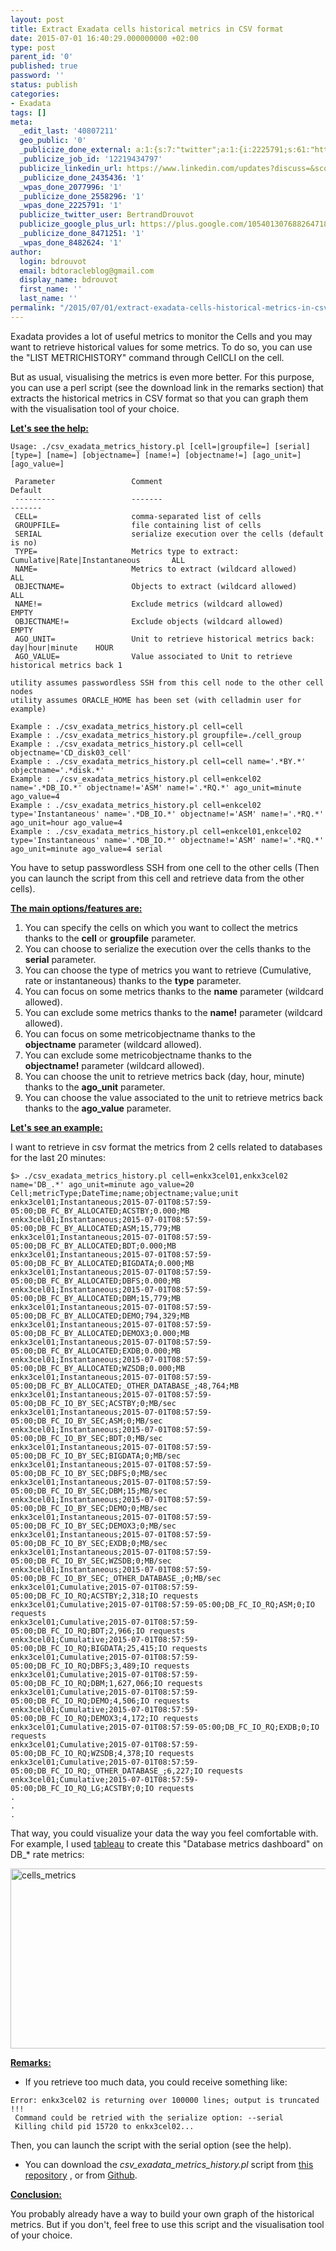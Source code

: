 ```yaml
---
layout: post
title: Extract Exadata cells historical metrics in CSV format
date: 2015-07-01 16:40:29.000000000 +02:00
type: post
parent_id: '0'
published: true
password: ''
status: publish
categories:
- Exadata
tags: []
meta:
  _edit_last: '40807211'
  geo_public: '0'
  _publicize_done_external: a:1:{s:7:"twitter";a:1:{i:2225791;s:61:"https://twitter.com/BertrandDrouvot/status/616270167383764992";}}
  _publicize_job_id: '12219434797'
  publicize_linkedin_url: https://www.linkedin.com/updates?discuss=&scope=16310177&stype=M&topic=6022035852769714176&type=U&a=XCZV
  _publicize_done_2435436: '1'
  _wpas_done_2077996: '1'
  _publicize_done_2558296: '1'
  _wpas_done_2225791: '1'
  publicize_twitter_user: BertrandDrouvot
  publicize_google_plus_url: https://plus.google.com/105401307688264718604/posts/SV16sVw2kuh
  _publicize_done_8471251: '1'
  _wpas_done_8482624: '1'
author:
  login: bdrouvot
  email: bdtoracleblog@gmail.com
  display_name: bdrouvot
  first_name: ''
  last_name: ''
permalink: "/2015/07/01/extract-exadata-cells-historical-metrics-in-csv-format/"
---
```


Exadata provides a lot of useful metrics to monitor the Cells and you may want to retrieve historical values for some metrics. To do so, you can use the "LIST METRICHISTORY" command through CellCLI on the cell.

But as usual, visualising the metrics is even more better. For this purpose, you can use a perl script (see the download link in the remarks section) that extracts the historical metrics in CSV format so that you can graph them with the visualisation tool of your choice.

<span style="text-decoration:underline;">**Let's see the help:**</span>

    Usage: ./csv_exadata_metrics_history.pl [cell=|groupfile=] [serial] [type=] [name=] [objectname=] [name!=] [objectname!=] [ago_unit=] [ago_value=]

     Parameter                 Comment                                                      Default
     ---------                 -------                                                      -------
     CELL=                     comma-separated list of cells
     GROUPFILE=                file containing list of cells
     SERIAL                    serialize execution over the cells (default is no)
     TYPE=                     Metrics type to extract: Cumulative|Rate|Instantaneous       ALL
     NAME=                     Metrics to extract (wildcard allowed)                        ALL
     OBJECTNAME=               Objects to extract (wildcard allowed)                        ALL
     NAME!=                    Exclude metrics (wildcard allowed)                           EMPTY
     OBJECTNAME!=              Exclude objects (wildcard allowed)                           EMPTY
     AGO_UNIT=                 Unit to retrieve historical metrics back: day|hour|minute    HOUR
     AGO_VALUE=                Value associated to Unit to retrieve historical metrics back 1

    utility assumes passwordless SSH from this cell node to the other cell nodes
    utility assumes ORACLE_HOME has been set (with celladmin user for example)

    Example : ./csv_exadata_metrics_history.pl cell=cell
    Example : ./csv_exadata_metrics_history.pl groupfile=./cell_group
    Example : ./csv_exadata_metrics_history.pl cell=cell objectname='CD_disk03_cell'
    Example : ./csv_exadata_metrics_history.pl cell=cell name='.*BY.*' objectname='.*disk.*'
    Example : ./csv_exadata_metrics_history.pl cell=enkcel02 name='.*DB_IO.*' objectname!='ASM' name!='.*RQ.*' ago_unit=minute ago_value=4
    Example : ./csv_exadata_metrics_history.pl cell=enkcel02 type='Instantaneous' name='.*DB_IO.*' objectname!='ASM' name!='.*RQ.*' ago_unit=hour ago_value=4
    Example : ./csv_exadata_metrics_history.pl cell=enkcel01,enkcel02 type='Instantaneous' name='.*DB_IO.*' objectname!='ASM' name!='.*RQ.*' ago_unit=minute ago_value=4 serial

<span class="s1">You have to setup passwordless SSH from one cell to the other cells (Then you can launch the script from this cell and retrieve data from the other cells).</span>

<span style="text-decoration:underline;"><span class="s1">**The main options/features are:**</span></span>

1.  <span class="s2">You can specify the cells on which you want to collect the metrics thanks to the **cell** or **groupfile** parameter.</span>
2.  You can choose to serialize the execution over the cells thanks to the **serial** parameter.
3.  You can choose the type of metrics you want to retrieve (Cumulative, rate or instantaneous) thanks to the **type** parameter.
4.  <span class="s2">You can focus on some metrics thanks to the **name** parameter (wildcard allowed).</span>
5.  <span class="s2">You can exclude some metrics thanks to the **name!** parameter (wildcard allowed).</span>
6.  <span class="s2">You can focus on some metricobjectname thanks to the **objectname** parameter (wildcard allowed).</span>
7.  <span class="s2">You can exclude some metricobjectname thanks to the **objectname!** parameter (wildcard allowed).</span>
8.  You can choose the unit to retrieve metrics back (day, hour, minute) thanks to the **ago\_unit** parameter.
9.  You can choose the value associated to the unit to retrieve metrics back thanks to the **ago\_value** parameter.

<span style="text-decoration:underline;">**Let's see an example:**</span>

I want to retrieve in csv format the metrics from 2 cells related to databases for the last 20 minutes:

    $> ./csv_exadata_metrics_history.pl cell=enkx3cel01,enkx3cel02 name='DB_.*' ago_unit=minute ago_value=20
    Cell;metricType;DateTime;name;objectname;value;unit
    enkx3cel01;Instantaneous;2015-07-01T08:57:59-05:00;DB_FC_BY_ALLOCATED;ACSTBY;0.000;MB
    enkx3cel01;Instantaneous;2015-07-01T08:57:59-05:00;DB_FC_BY_ALLOCATED;ASM;15,779;MB
    enkx3cel01;Instantaneous;2015-07-01T08:57:59-05:00;DB_FC_BY_ALLOCATED;BDT;0.000;MB
    enkx3cel01;Instantaneous;2015-07-01T08:57:59-05:00;DB_FC_BY_ALLOCATED;BIGDATA;0.000;MB
    enkx3cel01;Instantaneous;2015-07-01T08:57:59-05:00;DB_FC_BY_ALLOCATED;DBFS;0.000;MB
    enkx3cel01;Instantaneous;2015-07-01T08:57:59-05:00;DB_FC_BY_ALLOCATED;DBM;15,779;MB
    enkx3cel01;Instantaneous;2015-07-01T08:57:59-05:00;DB_FC_BY_ALLOCATED;DEMO;794,329;MB
    enkx3cel01;Instantaneous;2015-07-01T08:57:59-05:00;DB_FC_BY_ALLOCATED;DEMOX3;0.000;MB
    enkx3cel01;Instantaneous;2015-07-01T08:57:59-05:00;DB_FC_BY_ALLOCATED;EXDB;0.000;MB
    enkx3cel01;Instantaneous;2015-07-01T08:57:59-05:00;DB_FC_BY_ALLOCATED;WZSDB;0.000;MB
    enkx3cel01;Instantaneous;2015-07-01T08:57:59-05:00;DB_FC_BY_ALLOCATED;_OTHER_DATABASE_;48,764;MB
    enkx3cel01;Instantaneous;2015-07-01T08:57:59-05:00;DB_FC_IO_BY_SEC;ACSTBY;0;MB/sec
    enkx3cel01;Instantaneous;2015-07-01T08:57:59-05:00;DB_FC_IO_BY_SEC;ASM;0;MB/sec
    enkx3cel01;Instantaneous;2015-07-01T08:57:59-05:00;DB_FC_IO_BY_SEC;BDT;0;MB/sec
    enkx3cel01;Instantaneous;2015-07-01T08:57:59-05:00;DB_FC_IO_BY_SEC;BIGDATA;0;MB/sec
    enkx3cel01;Instantaneous;2015-07-01T08:57:59-05:00;DB_FC_IO_BY_SEC;DBFS;0;MB/sec
    enkx3cel01;Instantaneous;2015-07-01T08:57:59-05:00;DB_FC_IO_BY_SEC;DBM;15;MB/sec
    enkx3cel01;Instantaneous;2015-07-01T08:57:59-05:00;DB_FC_IO_BY_SEC;DEMO;0;MB/sec
    enkx3cel01;Instantaneous;2015-07-01T08:57:59-05:00;DB_FC_IO_BY_SEC;DEMOX3;0;MB/sec
    enkx3cel01;Instantaneous;2015-07-01T08:57:59-05:00;DB_FC_IO_BY_SEC;EXDB;0;MB/sec
    enkx3cel01;Instantaneous;2015-07-01T08:57:59-05:00;DB_FC_IO_BY_SEC;WZSDB;0;MB/sec
    enkx3cel01;Instantaneous;2015-07-01T08:57:59-05:00;DB_FC_IO_BY_SEC;_OTHER_DATABASE_;0;MB/sec
    enkx3cel01;Cumulative;2015-07-01T08:57:59-05:00;DB_FC_IO_RQ;ACSTBY;2,318;IO requests
    enkx3cel01;Cumulative;2015-07-01T08:57:59-05:00;DB_FC_IO_RQ;ASM;0;IO requests
    enkx3cel01;Cumulative;2015-07-01T08:57:59-05:00;DB_FC_IO_RQ;BDT;2,966;IO requests
    enkx3cel01;Cumulative;2015-07-01T08:57:59-05:00;DB_FC_IO_RQ;BIGDATA;25,415;IO requests
    enkx3cel01;Cumulative;2015-07-01T08:57:59-05:00;DB_FC_IO_RQ;DBFS;3,489;IO requests
    enkx3cel01;Cumulative;2015-07-01T08:57:59-05:00;DB_FC_IO_RQ;DBM;1,627,066;IO requests
    enkx3cel01;Cumulative;2015-07-01T08:57:59-05:00;DB_FC_IO_RQ;DEMO;4,506;IO requests
    enkx3cel01;Cumulative;2015-07-01T08:57:59-05:00;DB_FC_IO_RQ;DEMOX3;4,172;IO requests
    enkx3cel01;Cumulative;2015-07-01T08:57:59-05:00;DB_FC_IO_RQ;EXDB;0;IO requests
    enkx3cel01;Cumulative;2015-07-01T08:57:59-05:00;DB_FC_IO_RQ;WZSDB;4,378;IO requests
    enkx3cel01;Cumulative;2015-07-01T08:57:59-05:00;DB_FC_IO_RQ;_OTHER_DATABASE_;6,227;IO requests
    enkx3cel01;Cumulative;2015-07-01T08:57:59-05:00;DB_FC_IO_RQ_LG;ACSTBY;0;IO requests
    .
    .
    .

That way, you could visualize your data the way you feel comfortable with. For example, I used [tableau](https://public.tableau.com/s/) to create this "Database metrics dashboard" on DB\_\* rate metrics:

[<img src="{{ site.baseurl }}/assets/images/cells_metrics.png" class="aligncenter size-full wp-image-2845" width="640" height="288" alt="cells_metrics" />](https://bdrouvot.files.wordpress.com/2015/07/cells_metrics.png)

<span style="text-decoration:underline;">**Remarks:**</span>

-   If you retrieve too much data, you could receive something like:

<!-- -->

    Error: enkx3cel02 is returning over 100000 lines; output is truncated !!!
     Command could be retried with the serialize option: --serial
     Killing child pid 15720 to enkx3cel02...

Then, you can launch the script with the serial option (see the help).

-   You can download the *csv\_exadata\_metrics\_history.pl* script from [this repository](https://docs.google.com/folder/d/0B7Jf_4JdsptpRHdyOWk1VTdUdEU/edit) , or from [Github](https://github.com/bdrouvot/csv_exadata_metrics_history).

<span style="text-decoration:underline;">**Conclusion:**</span>

You probably already have a way to build your own graph of the historical metrics. But if you don't, feel free to use this script and the visualisation tool of your choice.
